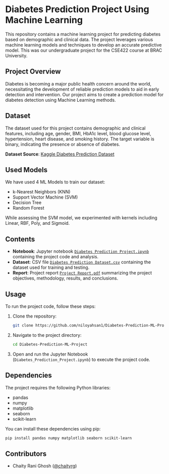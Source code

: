 

# Diabetes Prediction Project Using Machine Learning

This repository contains a machine learning project for predicting diabetes based on demographic and clinical data. The project leverages various machine learning models and techniques to develop an accurate predictive model. This was our undergraduate project for the CSE422 course at BRAC University.

## Project Overview

Diabetes is becoming a major public health concern around the world, necessitating the development of reliable prediction models to aid in early detection and intervention. Our project aims to create a prediction model for diabetes detection using Machine Learning methods.

## Dataset

The dataset used for this project contains demographic and clinical features, including age, gender, BMI, HbA1c level, blood glucose level, hypertension, heart disease, and smoking history. The target variable is binary, indicating the presence or absence of diabetes.

**Dataset Source**: [Kaggle Diabetes Prediction Dataset](https://www.kaggle.com/datasets/iammustafatz/diabetes-prediction-dataset)

## Used Models

We have used 4 ML Models to train our dataset:

- k-Nearest Neighbors (KNN)
- Support Vector Machine (SVM)
- Decision Tree
- Random Forest
  
While assessing the SVM model, we experimented with kernels including Linear, RBF, Poly, and Sigmoid.

## Contents

- **Notebook**: Jupyter notebook [`Diabetes Prediction Project.ipynb`](https://github.com/niloyahsan1/Diabetes-Prediction-ML-Project/blob/main/Diabetes_Prediction_Project.ipynb) containing the project code and analysis.
- **Dataset**: CSV file [`Diabetes Prediction Dataset.csv`](https://github.com/niloyahsan1/Diabetes-Prediction-ML-Project/blob/main/Diabetes_Dataset.csv) containing the dataset used for training and testing.
- **Report**: Project report [`Project Report.pdf`](https://github.com/niloyahsan1/Diabetes-Prediction-ML-Project/blob/main/Project_Report.pdf) summarizing the project objectives, methodology, results, and conclusions.

## Usage

To run the project code, follow these steps:

1. Clone the repository:

   ```bash
   git clone https://github.com/niloyahsan1/Diabetes-Prediction-ML-Project.git
   ```

2. Navigate to the project directory:

   ```bash
   cd Diabetes-Prediction-ML-Project
   ```

3. Open and run the Jupyter Notebook (`Diabetes_Prediction_Project.ipynb`) to execute the project code.

## Dependencies

The project requires the following Python libraries:

- pandas
- numpy
- matplotlib
- seaborn
- scikit-learn

You can install these dependencies using pip:

```bash
pip install pandas numpy matplotlib seaborn scikit-learn
```

## Contributors

- Chaity Rani Ghosh ([@chaityrg](https://github.com/chaityrg))
